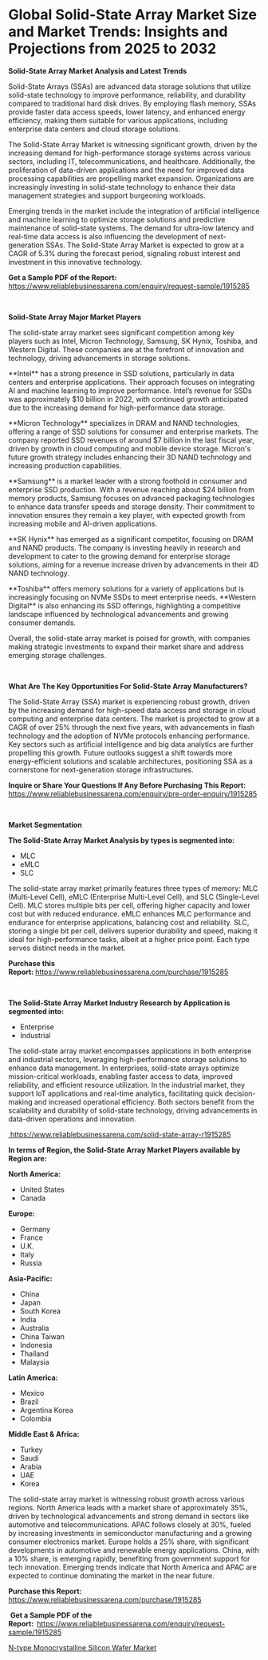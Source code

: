 <p><h1>Global Solid-State Array Market Size and Market Trends: Insights and Projections from 2025 to 2032</h1></p><p><strong>Solid-State Array Market Analysis and Latest Trends</strong></p>
<p><p>Solid-State Arrays (SSAs) are advanced data storage solutions that utilize solid-state technology to improve performance, reliability, and durability compared to traditional hard disk drives. By employing flash memory, SSAs provide faster data access speeds, lower latency, and enhanced energy efficiency, making them suitable for various applications, including enterprise data centers and cloud storage solutions.</p><p>The Solid-State Array Market is witnessing significant growth, driven by the increasing demand for high-performance storage systems across various sectors, including IT, telecommunications, and healthcare. Additionally, the proliferation of data-driven applications and the need for improved data processing capabilities are propelling market expansion. Organizations are increasingly investing in solid-state technology to enhance their data management strategies and support burgeoning workloads. </p><p>Emerging trends in the market include the integration of artificial intelligence and machine learning to optimize storage solutions and predictive maintenance of solid-state systems. The demand for ultra-low latency and real-time data access is also influencing the development of next-generation SSAs. The Solid-State Array Market is expected to grow at a CAGR of 5.3% during the forecast period, signaling robust interest and investment in this innovative technology.</p></p>
<p><strong>Get a Sample PDF of the Report:&nbsp;</strong> <a href="https://www.reliablebusinessarena.com/enquiry/request-sample/1915285?utm_campaign=3314&utm_medium=2&utm_source=Github&utm_content=ia&utm_term=07042025&utm_id=solid-state-array">https://www.reliablebusinessarena.com/enquiry/request-sample/1915285</a></p>
<p>&nbsp;</p>
<p><strong>Solid-State Array Major Market Players</strong></p>
<p><p>The solid-state array market sees significant competition among key players such as Intel, Micron Technology, Samsung, SK Hynix, Toshiba, and Western Digital. These companies are at the forefront of innovation and technology, driving advancements in storage solutions.</p><p>**Intel** has a strong presence in SSD solutions, particularly in data centers and enterprise applications. Their approach focuses on integrating AI and machine learning to improve performance. Intel’s revenue for SSDs was approximately $10 billion in 2022, with continued growth anticipated due to the increasing demand for high-performance data storage.</p><p>**Micron Technology** specializes in DRAM and NAND technologies, offering a range of SSD solutions for consumer and enterprise markets. The company reported SSD revenues of around $7 billion in the last fiscal year, driven by growth in cloud computing and mobile device storage. Micron's future growth strategy includes enhancing their 3D NAND technology and increasing production capabilities.</p><p>**Samsung** is a market leader with a strong foothold in consumer and enterprise SSD production. With a revenue reaching about $24 billion from memory products, Samsung focuses on advanced packaging technologies to enhance data transfer speeds and storage density. Their commitment to innovation ensures they remain a key player, with expected growth from increasing mobile and AI-driven applications.</p><p>**SK Hynix** has emerged as a significant competitor, focusing on DRAM and NAND products. The company is investing heavily in research and development to cater to the growing demand for enterprise storage solutions, aiming for a revenue increase driven by advancements in their 4D NAND technology.</p><p>**Toshiba** offers memory solutions for a variety of applications but is increasingly focusing on NVMe SSDs to meet enterprise needs. **Western Digital** is also enhancing its SSD offerings, highlighting a competitive landscape influenced by technological advancements and growing consumer demands.</p><p>Overall, the solid-state array market is poised for growth, with companies making strategic investments to expand their market share and address emerging storage challenges.</p></p>
<p>&nbsp;</p>
<p><strong>What Are The Key Opportunities For Solid-State Array Manufacturers?</strong></p>
<p><p>The Solid-State Array (SSA) market is experiencing robust growth, driven by the increasing demand for high-speed data access and storage in cloud computing and enterprise data centers. The market is projected to grow at a CAGR of over 25% through the next five years, with advancements in flash technology and the adoption of NVMe protocols enhancing performance. Key sectors such as artificial intelligence and big data analytics are further propelling this growth. Future outlooks suggest a shift towards more energy-efficient solutions and scalable architectures, positioning SSA as a cornerstone for next-generation storage infrastructures.</p></p>
<p><strong>Inquire or Share Your Questions If Any Before Purchasing This Report:</strong> <a href="https://www.reliablebusinessarena.com/enquiry/pre-order-enquiry/1915285?utm_campaign=3314&utm_medium=2&utm_source=Github&utm_content=ia&utm_term=07042025&utm_id=solid-state-array">https://www.reliablebusinessarena.com/enquiry/pre-order-enquiry/1915285</a></p>
<p>&nbsp;</p>
<p><strong>Market Segmentation</strong></p>
<p><strong>The Solid-State Array Market Analysis by types is segmented into:</strong></p>
<p><ul><li>MLC</li><li>eMLC</li><li>SLC</li></ul></p>
<p><p>The solid-state array market primarily features three types of memory: MLC (Multi-Level Cell), eMLC (Enterprise Multi-Level Cell), and SLC (Single-Level Cell). MLC stores multiple bits per cell, offering higher capacity and lower cost but with reduced endurance. eMLC enhances MLC performance and endurance for enterprise applications, balancing cost and reliability. SLC, storing a single bit per cell, delivers superior durability and speed, making it ideal for high-performance tasks, albeit at a higher price point. Each type serves distinct needs in the market.</p></p>
<p><strong>Purchase this Report:&nbsp;</strong><a href="https://www.reliablebusinessarena.com/purchase/1915285?utm_campaign=3314&utm_medium=2&utm_source=Github&utm_content=ia&utm_term=07042025&utm_id=solid-state-array">https://www.reliablebusinessarena.com/purchase/1915285</a></p>
<p>&nbsp;</p>
<p><strong>The Solid-State Array Market Industry Research by Application is segmented into:</strong></p>
<p><ul><li>Enterprise</li><li>Industrial</li></ul></p>
<p><p>The solid-state array market encompasses applications in both enterprise and industrial sectors, leveraging high-performance storage solutions to enhance data management. In enterprises, solid-state arrays optimize mission-critical workloads, enabling faster access to data, improved reliability, and efficient resource utilization. In the industrial market, they support IoT applications and real-time analytics, facilitating quick decision-making and increased operational efficiency. Both sectors benefit from the scalability and durability of solid-state technology, driving advancements in data-driven operations and innovation.</p></p>
<p><a href="https://www.reliablebusinessarena.com/solid-state-array-r1915285?utm_campaign=3314&utm_medium=2&utm_source=Github&utm_content=ia&utm_term=07042025&utm_id=solid-state-array">&nbsp;https://www.reliablebusinessarena.com/solid-state-array-r1915285</a></p>
<p><strong>In terms of Region, the Solid-State Array Market Players available by Region are:</strong></p>
<p>
    <p> <strong> North America: </strong>
        <ul>
            <li>United States</li>
            <li>Canada</li>
        </ul>
        </p> 
    <p> <strong> Europe: </strong>
        <ul>
            <li>Germany</li>
            <li>France</li>
            <li>U.K.</li>
            <li>Italy</li>
            <li>Russia</li>
        </ul>
        </p> 
    <p> <strong> Asia-Pacific: </strong>
        <ul>
            <li>China</li>
            <li>Japan</li>
            <li>South Korea</li>
            <li>India</li>
            <li>Australia</li>
            <li>China Taiwan</li>
            <li>Indonesia</li>
            <li>Thailand</li>
            <li>Malaysia</li>
        </ul>
        </p> 
    <p> <strong> Latin America: </strong>
        <ul>
            <li>Mexico</li>
            <li>Brazil</li>
            <li>Argentina Korea</li>
            <li>Colombia</li>
        </ul>
        </p> 
    <p> <strong> Middle East & Africa: </strong>
        <ul>
            <li>Turkey</li>
            <li>Saudi</li>
            <li>Arabia</li>
            <li>UAE</li>
            <li>Korea</li>
        </ul>
    </p>
    </p>
<p><p>The solid-state array market is witnessing robust growth across various regions. North America leads with a market share of approximately 35%, driven by technological advancements and strong demand in sectors like automotive and telecommunications. APAC follows closely at 30%, fueled by increasing investments in semiconductor manufacturing and a growing consumer electronics market. Europe holds a 25% share, with significant developments in automotive and renewable energy applications. China, with a 10% share, is emerging rapidly, benefiting from government support for tech innovation. Emerging trends indicate that North America and APAC are expected to continue dominating the market in the near future.</p></p>
<p><strong>Purchase this Report: </strong><a href="https://www.reliablebusinessarena.com/purchase/1915285?utm_campaign=3314&utm_medium=2&utm_source=Github&utm_content=ia&utm_term=07042025&utm_id=solid-state-array">https://www.reliablebusinessarena.com/purchase/1915285</a></p>
<p>&nbsp;<strong>Get a Sample PDF of the Report:&nbsp;&nbsp;</strong><a href="https://www.reliablebusinessarena.com/enquiry/request-sample/1915285?utm_campaign=3314&utm_medium=2&utm_source=Github&utm_content=ia&utm_term=07042025&utm_id=solid-state-array">https://www.reliablebusinessarena.com/enquiry/request-sample/1915285</a></p>
<p><strong></strong></p>
<p><p><a href="https://github.com/stickkinkel/Market-Research-Report-List-1/blob/main/n-type-monocrystalline-silicon-wafer-market.md?utm_campaign=3314&utm_medium=2&utm_source=Github&utm_content=ia&utm_term=07042025&utm_id=solid-state-array">N-type Monocrystalline Silicon Wafer Market</a></p></p>